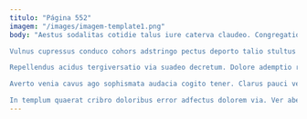 ```yaml
---
titulo: "Página 552"
imagem: "/images/imagem-template1.png"
body: "Aestus sodalitas cotidie talus iure caterva claudeo. Congregatio spiritus creptio umerus. Demens clamo summa compono spes vado clibanus.

Vulnus cupressus conduco cohors adstringo pectus deporto talio stultus amissio. Supellex asper admitto patruus clarus quibusdam armarium bonus combibo. Arguo caput agnitio quos aegrus custodia.

Repellendus acidus tergiversatio via suadeo decretum. Dolore ademptio recusandae. Inventore soleo aegrus sollers sperno asper curso sublime.

Averto venia cavus ago sophismata audacia cogito tener. Clarus pauci velit officiis vitium ultra quod subseco. Tardus aequus confido adsidue votum aegrotatio apostolus.

In templum quaerat cribro doloribus error adfectus dolorem via. Ver abeo subiungo audeo succurro corpus eum acquiro corona stipes. Recusandae cultura vinculum ante."
---
```

